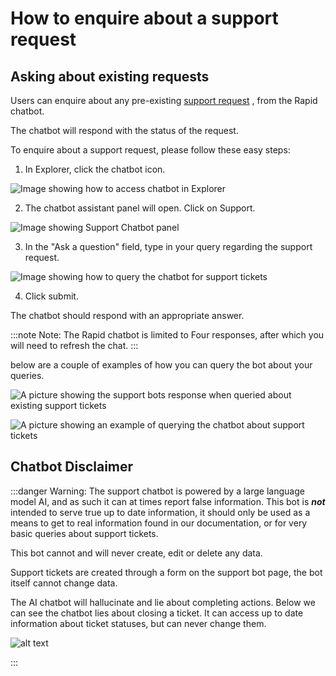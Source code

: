 # How to enquire about a support request

## Asking about existing requests


Users can enquire about any pre-existing <a href="https://docs.rapidplatform.com/docs/Rapid/User%20Manual/glossary/#support-request" target="_blank">support request</a> , from the Rapid chatbot. 

The chatbot will respond with the status of the request.

To enquire about a support request, please follow these easy steps:

1. In Explorer, click the chatbot icon.

![Image showing how to access chatbot in Explorer](<Support req 1.png>)

2. The chatbot assistant panel will open. Click on Support. 

![Image showing Support Chatbot panel](<Support req 2.png>)

3. In the "Ask a question" field, type in your query regarding the support request. 

![Image showing how to query the chatbot for support tickets](<Support req 9.png>)

4. Click submit. 

The chatbot should respond with an appropriate answer.

:::note Note:
The Rapid chatbot is limited to Four responses, after which you will need to refresh the chat.
:::


below are a couple of examples of how you can query the bot about your queries.

![A picture showing the support bots response when queried about existing support tickets](image.png)

![A picture showing an example of querying the chatbot about support tickets](image-2.png)


## Chatbot Disclaimer

:::danger Warning:
The support chatbot is powered by a large language model AI, and as such it can at times report false information. This bot is ***not*** intended to serve true up to date information, it should only be used as a means to get to real information found in our documentation, or for very basic queries about support tickets.

This bot cannot and will never create, edit or delete any data.

Support tickets are created through a form on the support bot page, the bot itself cannot change data. 


The AI chatbot will hallucinate and lie about completing actions.
Below we can see the chatbot lies about closing a ticket. It can access up to date information about ticket statuses, but can never change them.

![alt text](image-1.png)

:::